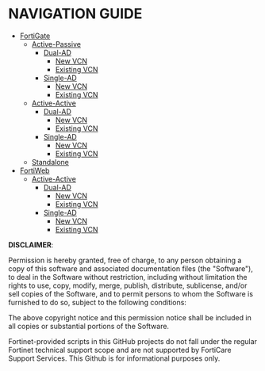 # NAVIGATION GUIDE #
- [FortiGate](FortiGate/)
  - [Active-Passive](Active-Passive/)
    - [Dual-AD](Dual-AD/)
      - [New VCN](New-VCN/)
      - [Existing VCN](Existing-VCN/)
    - [Single-AD](Single-AD/)
      - [New VCN](New-VCN/)
      - [Existing VCN](Existing-VCN/)
  - [Active-Active](Active-Active/)
    - [Dual-AD](Dual-AD/)
      - [New VCN](New-VCN/)
      - [Existing VCN](Existing-VCN/)
    - [Single-AD](Single-AD/)
      - [New VCN](New-VCN/)
      - [Existing VCN](Existing-VCN/)
  - [Standalone](Standalone/)
- [FortiWeb](FortiWeb/)
  - [Active-Active](Active-Active/)
    - [Dual-AD](Dual-AD/)
      - [New VCN](New-VCN/)
      - [Existing VCN](Existing-VCN/)
    - [Single-AD](Single-AD/)
      - [New VCN](New-VCN/)
      - [Existing VCN](Existing-VCN/)

**DISCLAIMER**: 

Permission is hereby granted, free of charge, to any person obtaining a copy of this software and associated documentation files (the "Software"), to deal in the Software without restriction, including without limitation the rights to use, copy, modify, merge, publish, distribute, sublicense, and/or sell copies of the Software, and to permit persons to whom the Software is furnished to do so, subject to the following conditions:

The above copyright notice and this permission notice shall be included in all copies or substantial portions of the Software.

Fortinet-provided scripts in this  GitHub projects do not fall under the regular Fortinet technical support scope and are not supported by FortiCare Support Services.
This Github is for informational purposes only. 
